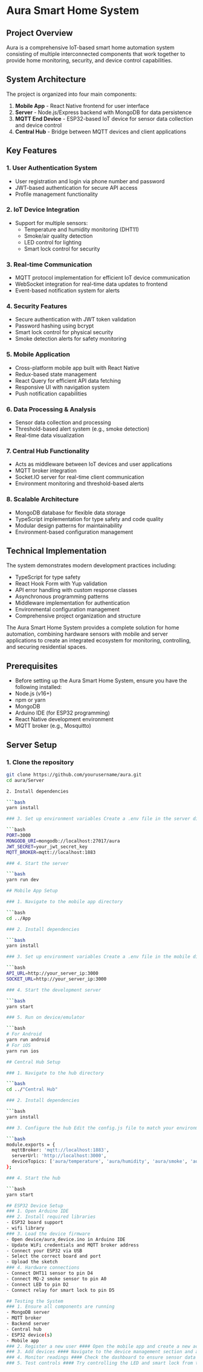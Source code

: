 # Aura Smart Home System

## Project Overview
Aura is a comprehensive IoT-based smart home automation system consisting of multiple interconnected components that work together to provide home monitoring, security, and device control capabilities.

## System Architecture

The project is organized into four main components:

1. **Mobile App** - React Native frontend for user interface
2. **Server** - Node.js/Express backend with MongoDB for data persistence
3. **MQTT End Device** - ESP32-based IoT device for sensor data collection and device control
4. **Central Hub** - Bridge between MQTT devices and client applications

## Key Features

### 1. User Authentication System
- User registration and login via phone number and password
- JWT-based authentication for secure API access
- Profile management functionality

### 2. IoT Device Integration
- Support for multiple sensors:
  - Temperature and humidity monitoring (DHT11)
  - Smoke/air quality detection
  - LED control for lighting
  - Smart lock control for security

### 3. Real-time Communication
- MQTT protocol implementation for efficient IoT device communication
- WebSocket integration for real-time data updates to frontend
- Event-based notification system for alerts

### 4. Security Features
- Secure authentication with JWT token validation
- Password hashing using bcrypt
- Smart lock control for physical security
- Smoke detection alerts for safety monitoring

### 5. Mobile Application
- Cross-platform mobile app built with React Native
- Redux-based state management
- React Query for efficient API data fetching
- Responsive UI with navigation system
- Push notification capabilities

### 6. Data Processing & Analysis
- Sensor data collection and processing
- Threshold-based alert system (e.g., smoke detection)
- Real-time data visualization

### 7. Central Hub Functionality
- Acts as middleware between IoT devices and user applications
- MQTT broker integration
- Socket.IO server for real-time client communication
- Environment monitoring and threshold-based alerts

### 8. Scalable Architecture
- MongoDB database for flexible data storage
- TypeScript implementation for type safety and code quality
- Modular design patterns for maintainability
- Environment-based configuration management

## Technical Implementation

The system demonstrates modern development practices including:
- TypeScript for type safety
- React Hook Form with Yup validation
- API error handling with custom response classes
- Asynchronous programming patterns
- Middleware implementation for authentication
- Environmental configuration management
- Comprehensive project organization and structure

The Aura Smart Home System provides a complete solution for home automation, combining hardware sensors with mobile and server applications to create an integrated ecosystem for monitoring, controlling, and securing residential spaces.

## Prerequisites

- Before setting up the Aura Smart Home System, ensure you have the following installed:
- Node.js (v16+)
- npm or yarn
- MongoDB
- Arduino IDE (for ESP32 programming)
- React Native development environment
- MQTT broker (e.g., Mosquitto)

## Server Setup

### 1. Clone the repository

```bash
git clone https://github.com/yourusername/aura.git
cd aura/Server

2. Install dependencies

```bash
yarn install

### 3. Set up environment variables Create a .env file in the server directory:

```bash
PORT=3000
MONGODB_URI=mongodb://localhost:27017/aura
JWT_SECRET=your_jwt_secret_key
MQTT_BROKER=mqtt://localhost:1883

### 4. Start the server

```bash
yarn run dev

## Mobile App Setup

### 1. Navigate to the mobile app directory

```bash
cd ../App

### 2. Install dependencies

```bash
yarn install

### 3. Set up environment variables Create a .env file in the mobile directory:

```bash
API_URL=http://your_server_ip:3000
SOCKET_URL=http://your_server_ip:3000

### 4. Start the development server

```bash 
yarn start

### 5. Run on device/emulator

```bash
# For Android
yarn run android
# For iOS
yarn run ios

## Central Hub Setup

### 1. Navigate to the hub directory

```bash
cd ../"Central Hub"

### 2. Install dependencies

```bash
yarn install

### 3. Configure the hub Edit the config.js file to match your environment:

```bash
module.exports = {
  mqttBroker: 'mqtt://localhost:1883',
  serverUrl: 'http://localhost:3000',
  deviceTopics: ['aura/temperature', 'aura/humidity', 'aura/smoke', 'aura/led', 'aura/lock']
};

### 4. Start the hub

```bash
yarn start

## ESP32 Device Setup
### 1. Open Arduino IDE
### 2. Install required libraries
- ESP32 board support
- wifi library
### 3. Load the device firmware
- Open device/aura_device.ino in Arduino IDE
- Update WiFi credentials and MQTT broker address
- Connect your ESP32 via USB
- Select the correct board and port
- Upload the sketch
### 4. Hardware connections
- Connect DHT11 sensor to pin D4
- Connect MQ-2 smoke sensor to pin A0
- Connect LED to pin D2
- Connect relay for smart lock to pin D5

## Testing the System
### 1. Ensure all components are running
- MongoDB server
- MQTT broker
- Backend server
- Central hub
- ESP32 device(s)
- Mobile app
### 2. Register a new user #### Open the mobile app and create a new account.
### 3. Add devices #### Navigate to the device management section and add your ESP32 device.
### 4. Monitor readings #### Check the dashboard to ensure sensor data is being received.
### 5. Test controls #### Try controlling the LED and smart lock from the mobile application.